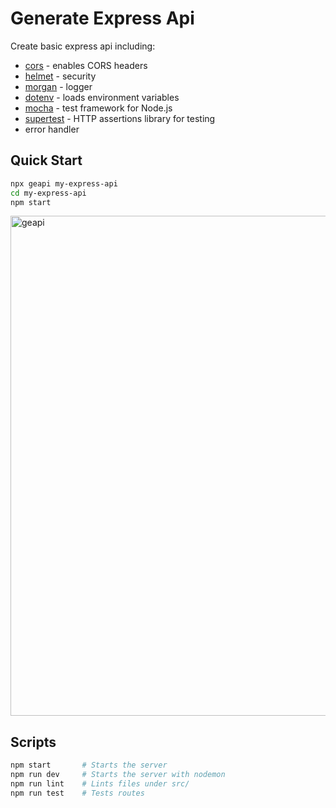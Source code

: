 # Generate Express Api

Create basic express api including:

- [cors](https://github.com/expressjs/cors) - enables CORS headers
- [helmet](https://github.com/helmetjs/helmet) - security
- [morgan](https://github.com/expressjs/morgan) - logger
- [dotenv](https://github.com/motdotla/dotenv) - loads environment variables
- [mocha](https://github.com/mochajs/mocha) - test framework for Node.js
- [supertest](https://github.com/visionmedia/supertest) - HTTP assertions library for testing
- error handler

## Quick Start

```sh
npx geapi my-express-api
cd my-express-api
npm start
```

<p align='left'>
<img src='https://i.imgur.com/Lpcgx9P.gif' width='800' alt='geapi'>
</p>

## Scripts
```sh
npm start       # Starts the server
npm run dev     # Starts the server with nodemon
npm run lint    # Lints files under src/
npm run test    # Tests routes
```
